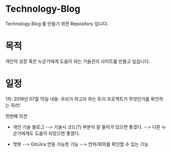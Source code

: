 # Technology-Blog
Technology Blog 를 만들기 위한 Repository 입니다.

# 목적
개인의 성장 혹은 누군가에게 도움이 되는 기술관리 사이트를 만들고 싶습니다.

# 일정
1차: 2019년 07월 15일
내용: 우리가 하고자 하는 토이 프로젝트가 무엇인가를 확인하는 자리!

첫번째 의견
- 개인 기술 블로그 
  --> 기술시 코드(?) 부분이 잘 들어가 있으면 좋겠다.
  --> 다른 누군가에게도 도움이 되었으면 좋겠다.
  
- 챗봇
  --> Git/Jira 연동 가능한 기능
  --> 연차/회의를 확인할 수 있는 기능

